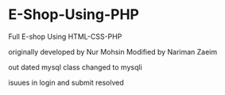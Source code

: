 # E-Shop-Using-PHP
Full E-shop Using HTML-CSS-PHP 

originally developed by Nur Mohsin
Modified by Nariman Zaeim

out dated mysql class changed to mysqli

isuues in login and submit resolved

